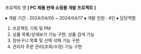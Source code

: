 프로젝트 명 **[ PC 제품 판매 쇼핑몰 개발 프로젝트 ]**

⦁ 개발 기간 : 2024/04/05 ~ 2024/04/17
⦁ 개발 인원 : 4인
⦁ 담당역할
 1) 프로젝트 기획 및 PM
 2) 상품 목록/상세보기 기능 구현, 상품 검색 기능
 3) 장바구니 목록 및 선택 삭제 기능 구현
 4) 관리자 주문 관리(조회/수정) 기능 구현
